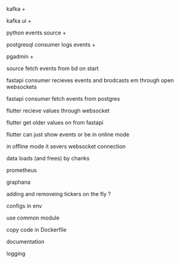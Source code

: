 kafka +

kafka ui +

python events source + 

postgresql consumer logs events +

pgadmin +

source fetch events from bd on start

fastapi consumer recieves events and brodcasts em through open websockets

fastapi consumer fetch events from postgres

flutter recieve values through websocket

flutter get older values on from fastapi

flutter can just show events or be in online mode

in offline mode it severs websocket connection

data loads (and frees) by chanks

prometheus

graphana

adding and removeing tickers on the fly ?

configs in env

use common module

copy code in Dockerfile

documentation

logging